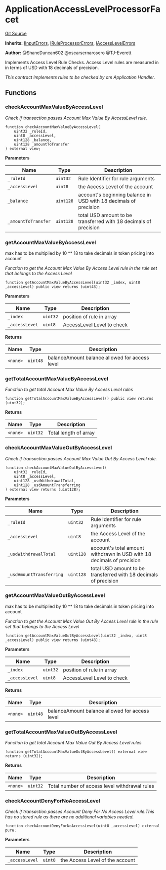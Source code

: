 # ApplicationAccessLevelProcessorFacet
[Git Source](https://github.com/thrackle-io/aquifi-rules-v1/blob/e484b68f1ca0d10ffe5b3b006faff195ef61dcb9/src/protocol/economic/ruleProcessor/ApplicationAccessLevelProcessorFacet.sol)

**Inherits:**
[IInputErrors](/src/common/IErrors.sol/interface.IInputErrors.md), [IRuleProcessorErrors](/src/common/IErrors.sol/interface.IRuleProcessorErrors.md), [IAccessLevelErrors](/src/common/IErrors.sol/interface.IAccessLevelErrors.md)

**Author:**
@ShaneDuncan602 @oscarsernarosero @TJ-Everett

Implements Access Level Rule Checks. Access Level rules are measured in
in terms of USD with 18 decimals of precision.

*This contract implements rules to be checked by am Application Handler.*


## Functions
### checkAccountMaxValueByAccessLevel

*Check if transaction passes Account Max Value By AccessLevel rule.*


```solidity
function checkAccountMaxValueByAccessLevel(
    uint32 _ruleId,
    uint8 _accessLevel,
    uint128 _balance,
    uint128 _amountToTransfer
) external view;
```
**Parameters**

|Name|Type|Description|
|----|----|-----------|
|`_ruleId`|`uint32`|Rule Identifier for rule arguments|
|`_accessLevel`|`uint8`|the Access Level of the account|
|`_balance`|`uint128`|account's beginning balance in USD with 18 decimals of precision|
|`_amountToTransfer`|`uint128`|total USD amount to be transferred with 18 decimals of precision|


### getAccountMaxValueByAccessLevel

max has to be multiplied by 10 ** 18 to take decimals in token pricing into account

*Function to get the Account Max Value By Access Level rule in the rule set that belongs to the Access Level*


```solidity
function getAccountMaxValueByAccessLevel(uint32 _index, uint8 _accessLevel) public view returns (uint48);
```
**Parameters**

|Name|Type|Description|
|----|----|-----------|
|`_index`|`uint32`|position of rule in array|
|`_accessLevel`|`uint8`|AccessLevel Level to check|

**Returns**

|Name|Type|Description|
|----|----|-----------|
|`<none>`|`uint48`|balanceAmount balance allowed for access level|


### getTotalAccountMaxValueByAccessLevel

*Function to get total Account Max Value By Access Level rules*


```solidity
function getTotalAccountMaxValueByAccessLevel() public view returns (uint32);
```
**Returns**

|Name|Type|Description|
|----|----|-----------|
|`<none>`|`uint32`|Total length of array|


### checkAccountMaxValueOutByAccessLevel

*Check if transaction passes Account Max Value Out By Access Level rule.*


```solidity
function checkAccountMaxValueOutByAccessLevel(
    uint32 _ruleId,
    uint8 _accessLevel,
    uint128 _usdWithdrawalTotal,
    uint128 _usdAmountTransferring
) external view returns (uint128);
```
**Parameters**

|Name|Type|Description|
|----|----|-----------|
|`_ruleId`|`uint32`|Rule Identifier for rule arguments|
|`_accessLevel`|`uint8`|the Access Level of the account|
|`_usdWithdrawalTotal`|`uint128`|account's total amount withdrawn in USD with 18 decimals of precision|
|`_usdAmountTransferring`|`uint128`|total USD amount to be transferred with 18 decimals of precision|


### getAccountMaxValueOutByAccessLevel

max has to be multiplied by 10 ** 18 to take decimals in token pricing into account

*Function to get the Account Max Value Out By Access Level rule in the rule set that belongs to the Access Level*


```solidity
function getAccountMaxValueOutByAccessLevel(uint32 _index, uint8 _accessLevel) public view returns (uint48);
```
**Parameters**

|Name|Type|Description|
|----|----|-----------|
|`_index`|`uint32`|position of rule in array|
|`_accessLevel`|`uint8`|AccessLevel Level to check|

**Returns**

|Name|Type|Description|
|----|----|-----------|
|`<none>`|`uint48`|balanceAmount balance allowed for access level|


### getTotalAccountMaxValueOutByAccessLevel

*Function to get total Account Max Value Out By Access Level rules*


```solidity
function getTotalAccountMaxValueOutByAccessLevel() external view returns (uint32);
```
**Returns**

|Name|Type|Description|
|----|----|-----------|
|`<none>`|`uint32`|Total number of access level withdrawal rules|


### checkAccountDenyForNoAccessLevel

*Check if transaction passes Account Deny For No Access Level rule.This has no stored rule as there are no additional variables needed.*


```solidity
function checkAccountDenyForNoAccessLevel(uint8 _accessLevel) external pure;
```
**Parameters**

|Name|Type|Description|
|----|----|-----------|
|`_accessLevel`|`uint8`|the Access Level of the account|


